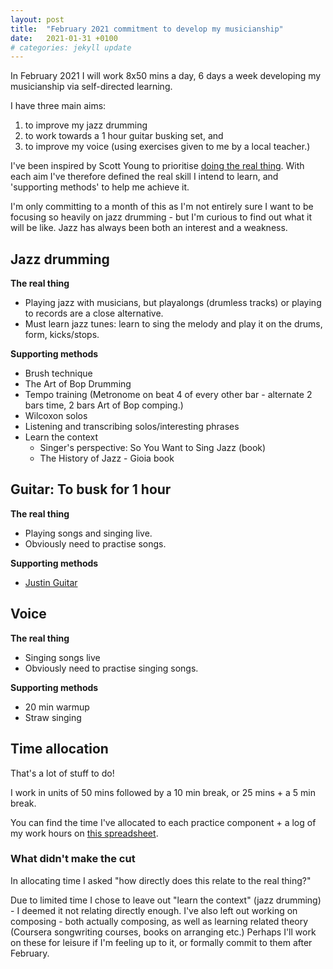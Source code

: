 ```yaml
---
layout: post
title:  "February 2021 commitment to develop my musicianship"
date:   2021-01-31 +0100
# categories: jekyll update
---
```

In February 2021 I will work 8x50 mins a day, 6 days a week developing my musicianship via self-directed learning.

I have three main aims:
1. to improve my jazz drumming
2. to work towards a 1 hour guitar busking set, and
3. to improve my voice (using exercises given to me by a local teacher.)

I've been inspired by Scott Young to prioritise [doing the real thing](https://www.scotthyoung.com/blog/2020/05/04/do-the-real-thing/).  With each aim I've therefore defined the real skill I intend to learn, and 'supporting methods' to help me achieve it.

I'm only committing to a month of this as I'm not entirely sure I want to be focusing so heavily on jazz drumming - but I'm curious to find out what it will be like.  Jazz has always been both an interest and a weakness.

## Jazz drumming
**The real thing**
- Playing jazz with musicians, but playalongs (drumless tracks) or playing to records are a close alternative.
- Must learn jazz tunes: learn to sing the melody and play it on the drums, form, kicks/stops.

**Supporting methods**
- Brush technique
- The Art of Bop Drumming
- Tempo training (Metronome on beat 4 of every other bar - alternate 2 bars time, 2 bars Art of Bop comping.)
- Wilcoxon solos
- Listening and transcribing solos/interesting phrases
- Learn the context
    - Singer's perspective: So You Want to Sing Jazz (book)
    - The History of Jazz - Gioia book

## Guitar: To busk for 1 hour
**The real thing**
- Playing songs and singing live.
- Obviously need to practise songs.

**Supporting methods**
- [Justin Guitar](justinguitar.com)

## Voice
**The real thing**
- Singing songs live
- Obviously need to practise singing songs.

**Supporting methods**
- 20 min warmup
- Straw singing

## Time allocation 
That's a lot of stuff to do!

I work in units of 50 mins followed by a 10 min break, or 25 mins + a 5 min break.

You can find the time I've allocated to each practice component + a log of my work hours on [this spreadsheet](https://docs.google.com/spreadsheets/d/1BktjzVre4OonX96VQzwDS1oSOpOtzaOjfG9t0cERbws/).

### What didn't make the cut

In allocating time I asked "how directly does this relate to the real thing?"

Due to limited time I chose to leave out "learn the context" (jazz drumming) - I deemed it not relating directly enough.  I've also left out working on composing - both actually composing, as well as learning related theory (Coursera songwriting courses, books on arranging etc.)  Perhaps I'll work on these for leisure if I'm feeling up to it, or formally commit to them after February.